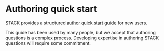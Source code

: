 # Authoring quick start

STACK provides a structured [author quick start guide](../AbInitio/Authoring_quick_start_1.md) for new users.

This guide has been used by many people, but we accept that authoring questions is a complex process.  Developing expertise in authoring STACK questions will require some commitment.
